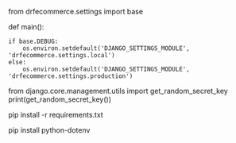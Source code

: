 <!-- برای ساختن تنظیمات مختلف برای حالت اجرا و لوکال
ابتدا فولدر setting می سازیم
base.py, local.py, production.py می سازیم
بالای همه می نویسیم from .base import * -->

<!-- این متن داخل manage.py -->
from drfecommerce.settings import base 

def main():

    if base.DEBUG:
        os.environ.setdefault('DJANGO_SETTINGS_MODULE', 'drfecommerce.settings.local')
    else:
        os.environ.setdefault('DJANGO_SETTINGS_MODULE', 'drfecommerce.settings.production')


<!-- in python shell -->
from django.core.management.utils import get_random_secret_key
print(get_random_secret_key())

pip install -r requirements.txt

pip install python-dotenv